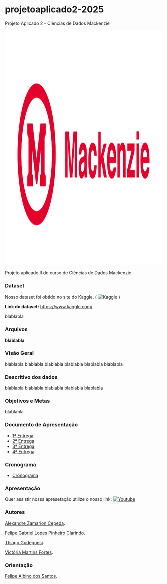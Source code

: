 # projetoaplicado2-2025
Projeto Aplicado 2 - Ciências de Dados Mackenzie

<img src="/src/img/MCK_horizontal_vermelho.png" alt="image" width="1200" height="750">

Projeto aplicado II do curso de Ciências de Dados Mackenzie.

### Dataset
Nosso dataset foi obtido no site do Kaggle. ( ![Kaggle](https://img.shields.io/badge/Kaggle-035a7d?logo=kaggle&logoColor=white) )

**Link do dataset:** 
https://www.kaggle.com/


blablabla

### Arquivos
**blablabla**<br>


### Visão Geral

blablabla
blablabla
blablabla
blablabla
blablabla
blablabla<br>

### Descritivo dos dados

blablabla
blablabla
blablabla
blablabla
blablabla


### Objetivos e Metas
blablabla

### Documento de Apresentação
- [1ª Entrega](#)
- [2ª Entrega](#)
- [3ª Entrega](#)
- [4ª Entrega](#)

### Cronograma
- [Cronograma](#)

### Apresentação
Quer assistir nossa apresetação utilize o nosso link: [![Youtube](https://img.shields.io/badge/YouTube-red?logo=youtube&logoColor=white)](#) 


### Autores
[Alexandre Zamarion Cepeda](https://www.linkedin.com/in/alexandre-zamarion-cepeda/).

[Felipe Gabriel Lopes Pinheiro Clarindo](https://www.linkedin.com/in/felipeclarindo/).

[Thiago Godeguesi](https://www.linkedin.com/in/thiagogodeguesi/).

[Victória Martins Fortes](https://www.linkedin.com/in/victoriafortes/).
  

### Orientação 

[Felipe Albino dos Santos](https://www.linkedin.com/in/felipea/).
